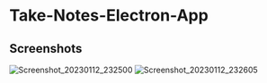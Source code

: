 # Take-Notes-Electron-App

## Screenshots
![Screenshot_20230112_232500](https://user-images.githubusercontent.com/76550448/212143195-22d08f0d-acc3-4d08-ac0e-e713596dab75.png)
![Screenshot_20230112_232605](https://user-images.githubusercontent.com/76550448/212143206-a0dc0b08-659c-48cd-83dd-5ce97c550ece.png)

